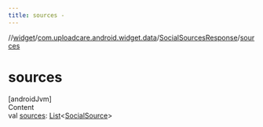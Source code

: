 ```yaml
---
title: sources -
---
```

//[widget](../../index.md)/[com.uploadcare.android.widget.data](../index.md)/[SocialSourcesResponse](index.md)/[sources](sources.md)



# sources  
[androidJvm]  
Content  
val [sources](sources.md): [List](https://kotlinlang.org/api/latest/jvm/stdlib/kotlin.collections/-list/index.html)<[SocialSource](../-social-source/index.md)>  



